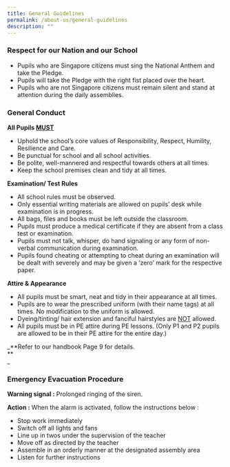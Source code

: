 ```yaml
---
title: General Guidelines
permalink: /about-us/general-guidelines
description: ""
---
```

### Respect for our Nation and our School

*   Pupils who are Singapore citizens must sing the National Anthem and take the Pledge.
*   Pupils will take the Pledge with the right fist placed over the heart.
*   Pupils who are not Singapore citizens must remain silent and stand at attention during the daily assemblies.

  

### General Conduct

<strong>All Pupils <u>MUST</u></strong>

*   Uphold the school’s core values of Responsibility, Respect, Humility, Resilience and Care.
*   Be punctual for school and all school activities.
*   Be polite, well-mannered and respectful towards others at all times.
*   Keep the school premises clean and tidy at all times.

  

**Examination/ Test Rules**

*   All school rules must be observed.
*   Only essential writing materials are allowed on pupils’ desk while examination is in progress.
*   All bags, files and books must be left outside the classroom.
*   Pupils must produce a medical certificate if they are absent from a class test or examination.
*   Pupils must not talk, whisper, do hand signaling or any form of non-verbal communication during examination.
*   Pupils found cheating or attempting to cheat during an examination will be dealt with severely and may be given a ‘zero’ mark for the respective paper.

  

**Attire & Appearance**

*   All pupils must be smart, neat and tidy in their appearance at all times.
*   Pupils are to wear the prescribed uniform (with their name tags) at all times. No modification to the uniform is allowed.
*   Dyeing/tinting/ hair extension and fanciful hairstyles are <u>NOT</u> allowed.
*   All pupils must be in PE attire during PE lessons. (Only P1 and P2 pupils are allowed to be in their PE attire for the entire day.)

  

_**Refer to our handbook Page 9 for details.  
**  
_

### Emergency Evacuation Procedure

**Warning signal :** Prolonged ringing of the siren.  
  
**Action :** When the alarm is activated, follow the instructions below :

*   Stop work immediately
*   Switch off all lights and fans
*   Line up in twos under the supervision of the teacher
*   Move off as directed by the teacher
*   Assemble in an orderly manner at the designated assembly area
*   Listen for further instructions